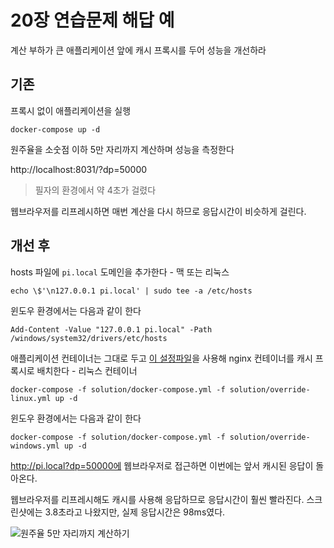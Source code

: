 # 20장 연습문제 해답 예

계산 부하가 큰 애플리케이션 앞에 캐시 프록시를 두어 성능을 개선하라

## 기존

프록시 없이 애플리케이션을 실행

```
docker-compose up -d
```

원주율을 소숫점 이하 5만 자리까지 계산하며 성능을 측정한다

http://localhost:8031/?dp=50000

> 필자의 환경에서 약 4초가 걸렸다

웹브라우저를 리프레시하면 매번 계산을 다시 하므로 응답시간이 비슷하게 걸린다.

## 개선 후

hosts 파일에 `pi.local` 도메인을 추가한다 - 맥 또는 리눅스

```
echo \$'\n127.0.0.1 pi.local' | sudo tee -a /etc/hosts
```

윈도우 환경에서는 다음과 같이 한다

```
Add-Content -Value "127.0.0.1 pi.local" -Path /windows/system32/drivers/etc/hosts
```

애플리케이션 컨테이너는 그대로 두고 [이 설정파일](./solution/sites-enabled/pi.local)을 사용해 nginx 컨테이너를 캐시 프록시로 배치한다 - 리눅스 컨테이너

```
docker-compose -f solution/docker-compose.yml -f solution/override-linux.yml up -d
```

윈도우 환경에서는 다음과 같이 한다

```
docker-compose -f solution/docker-compose.yml -f solution/override-windows.yml up -d
```

http://pi.local?dp=50000에 웹브라우저로 접근하면 이번에는 앞서 캐시된 응답이 돌아온다.

웹브라우저를 리프레시해도 캐시를 사용해 응답하므로 응답시간이 훨씬 빨라진다. 스크린샷에는 3.8초라고 나왔지만, 실제 응답시간은 98ms였다.

![원주율 5만 자리까지 계산하기](./solution.png)
